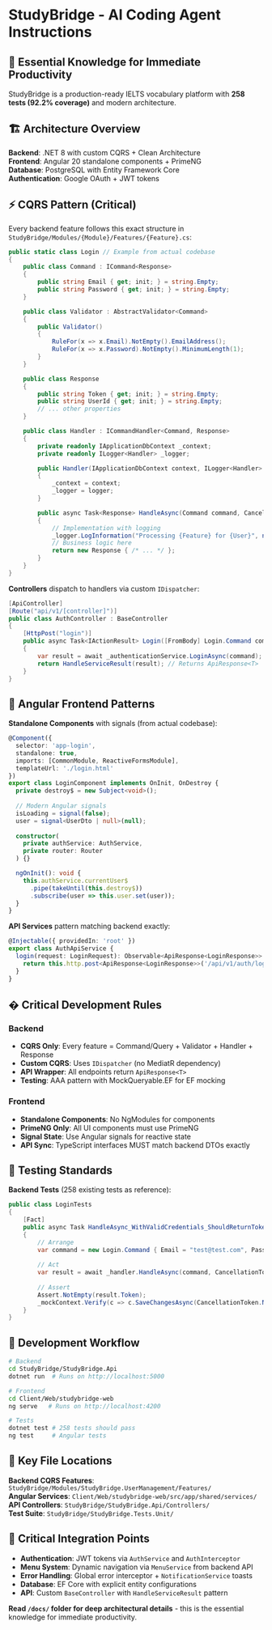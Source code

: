 # StudyBridge - AI Coding Agent Instructions

## 🎯 Essential Knowledge for Immediate Productivity

StudyBridge is a production-ready IELTS vocabulary platform with **258 tests (92.2% coverage)** and modern architecture.

## 🏗️ Architecture Overview

**Backend**: .NET 8 with custom CQRS + Clean Architecture  
**Frontend**: Angular 20 standalone components + PrimeNG  
**Database**: PostgreSQL with Entity Framework Core  
**Authentication**: Google OAuth + JWT tokens  

## ⚡ CQRS Pattern (Critical)

Every backend feature follows this exact structure in `StudyBridge/Modules/{Module}/Features/{Feature}.cs`:

```csharp
public static class Login // Example from actual codebase
{
    public class Command : ICommand<Response>
    {
        public string Email { get; init; } = string.Empty;
        public string Password { get; init; } = string.Empty;
    }

    public class Validator : AbstractValidator<Command>
    {
        public Validator() 
        {
            RuleFor(x => x.Email).NotEmpty().EmailAddress();
            RuleFor(x => x.Password).NotEmpty().MinimumLength(1);
        }
    }

    public class Response
    {
        public string Token { get; init; } = string.Empty;
        public string UserId { get; init; } = string.Empty;
        // ... other properties
    }

    public class Handler : ICommandHandler<Command, Response>
    {
        private readonly IApplicationDbContext _context;
        private readonly ILogger<Handler> _logger;

        public Handler(IApplicationDbContext context, ILogger<Handler> logger)
        {
            _context = context;
            _logger = logger;
        }

        public async Task<Response> HandleAsync(Command command, CancellationToken cancellationToken)
        {
            // Implementation with logging
            _logger.LogInformation("Processing {Feature} for {User}", nameof(Login), command.Email);
            // Business logic here
            return new Response { /* ... */ };
        }
    }
}
```

**Controllers** dispatch to handlers via custom `IDispatcher`:
```csharp
[ApiController]
[Route("api/v1/[controller]")]
public class AuthController : BaseController
{
    [HttpPost("login")]
    public async Task<IActionResult> Login([FromBody] Login.Command command)
    {
        var result = await _authenticationService.LoginAsync(command);
        return HandleServiceResult(result); // Returns ApiResponse<T>
    }
}
```

## 🎨 Angular Frontend Patterns

**Standalone Components** with signals (from actual codebase):
```typescript
@Component({
  selector: 'app-login',
  standalone: true,
  imports: [CommonModule, ReactiveFormsModule],
  templateUrl: './login.html'
})
export class LoginComponent implements OnInit, OnDestroy {
  private destroy$ = new Subject<void>();
  
  // Modern Angular signals
  isLoading = signal(false);
  user = signal<UserDto | null>(null);
  
  constructor(
    private authService: AuthService,
    private router: Router
  ) {}

  ngOnInit(): void {
    this.authService.currentUser$
      .pipe(takeUntil(this.destroy$))
      .subscribe(user => this.user.set(user));
  }
}
```

**API Services** pattern matching backend exactly:
```typescript
@Injectable({ providedIn: 'root' })
export class AuthApiService {
  login(request: LoginRequest): Observable<ApiResponse<LoginResponse>> {
    return this.http.post<ApiResponse<LoginResponse>>('/api/v1/auth/login', request);
  }
}
```

## � Critical Development Rules

### Backend
- **CQRS Only**: Every feature = Command/Query + Validator + Handler + Response
- **Custom CQRS**: Uses `IDispatcher` (no MediatR dependency)  
- **API Wrapper**: All endpoints return `ApiResponse<T>`
- **Testing**: AAA pattern with MockQueryable.EF for EF mocking

### Frontend  
- **Standalone Components**: No NgModules for components
- **PrimeNG Only**: All UI components must use PrimeNG
- **Signal State**: Use Angular signals for reactive state
- **API Sync**: TypeScript interfaces MUST match backend DTOs exactly

## 🧪 Testing Standards

**Backend Tests** (258 existing tests as reference):
```csharp
public class LoginTests
{
    [Fact]
    public async Task HandleAsync_WithValidCredentials_ShouldReturnToken()
    {
        // Arrange
        var command = new Login.Command { Email = "test@test.com", Password = "password" };
        
        // Act
        var result = await _handler.HandleAsync(command, CancellationToken.None);
        
        // Assert
        Assert.NotEmpty(result.Token);
        _mockContext.Verify(c => c.SaveChangesAsync(CancellationToken.None), Times.Once);
    }
}
```

## 🔧 Development Workflow

```bash
# Backend
cd StudyBridge/StudyBridge.Api
dotnet run  # Runs on http://localhost:5000

# Frontend  
cd Client/Web/studybridge-web
ng serve   # Runs on http://localhost:4200

# Tests
dotnet test # 258 tests should pass
ng test     # Angular tests
```

## 📂 Key File Locations

**Backend CQRS Features**: `StudyBridge/Modules/StudyBridge.UserManagement/Features/`  
**Angular Services**: `Client/Web/studybridge-web/src/app/shared/services/`  
**API Controllers**: `StudyBridge/StudyBridge.Api/Controllers/`  
**Test Suite**: `StudyBridge/StudyBridge.Tests.Unit/`

## 🎯 Critical Integration Points

- **Authentication**: JWT tokens via `AuthService` and `AuthInterceptor`
- **Menu System**: Dynamic navigation via `MenuService` from backend API
- **Error Handling**: Global error interceptor + `NotificationService` toasts  
- **Database**: EF Core with explicit entity configurations
- **API**: Custom `BaseController` with `HandleServiceResult` pattern

**Read `/docs/` folder for deep architectural details** - this is the essential knowledge for immediate productivity.
